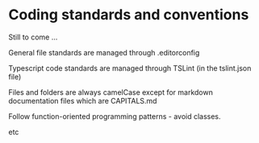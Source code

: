 Coding standards and conventions
================================

Still to come ...

General file standards are managed through .editorconfig

Typescript code standards are managed through TSLint (in the tslint.json file)

Files and folders are always camelCase except for markdown documentation files
which are CAPITALS.md

Follow function-oriented programming patterns - avoid classes.

etc
